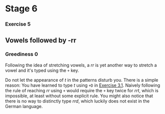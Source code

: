 # Stage 6

### Exercise 5

## Vowels followed by -rr

### Greediness 0

Following the idea of stretching vowels, a *rr* is yet another way to stretch a vowel and it's typed using the `+` key.

<!--separator-->

Do not let the appearance of *t* in the patterns disturb you.
There is a simple reason: You have learned to type *t* using `+D` in [Exercise 3.1](DE/13).
Naively following the rule of reaching *rr* using `+` would require the `+` key twice for *rrt*,
which is impossible, at least without some explicit rule.
You might also notice that there is no way to distinctly type *rrd*,
which luckily does not exist in the German language.
